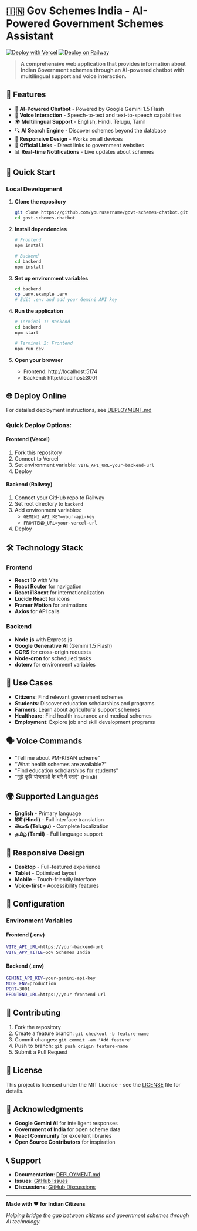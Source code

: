 # 🇮🇳 Gov Schemes India - AI-Powered Government Schemes Assistant

[![Deploy with Vercel](https://vercel.com/button)](https://vercel.com/new/clone?repository-url=https://github.com/yourusername/govt-schemes-chatbot)
[![Deploy on Railway](https://railway.app/button.svg)](https://railway.app/new/template?template=https://github.com/yourusername/govt-schemes-chatbot)

> **A comprehensive web application that provides information about Indian Government schemes through an AI-powered chatbot with multilingual support and voice interaction.**

## 🌟 Features

- 🤖 **AI-Powered Chatbot** - Powered by Google Gemini 1.5 Flash
- 🎤 **Voice Interaction** - Speech-to-text and text-to-speech capabilities
- 🌍 **Multilingual Support** - English, Hindi, Telugu, Tamil
- 🔍 **AI Search Engine** - Discover schemes beyond the database
- 📱 **Responsive Design** - Works on all devices
- 🔗 **Official Links** - Direct links to government websites
- 📊 **Real-time Notifications** - Live updates about schemes

## 🚀 Quick Start

### Local Development

1. **Clone the repository**
   ```bash
   git clone https://github.com/yourusername/govt-schemes-chatbot.git
   cd govt-schemes-chatbot
   ```

2. **Install dependencies**
   ```bash
   # Frontend
   npm install
   
   # Backend
   cd backend
   npm install
   ```

3. **Set up environment variables**
   ```bash
   cd backend
   cp .env.example .env
   # Edit .env and add your Gemini API key
   ```

4. **Run the application**
   ```bash
   # Terminal 1: Backend
   cd backend
   npm start
   
   # Terminal 2: Frontend
   npm run dev
   ```

5. **Open your browser**
   - Frontend: http://localhost:5174
   - Backend: http://localhost:3001

## 🌐 Deploy Online

For detailed deployment instructions, see [DEPLOYMENT.md](./DEPLOYMENT.md)

### Quick Deploy Options:

#### Frontend (Vercel)
1. Fork this repository
2. Connect to Vercel
3. Set environment variable: `VITE_API_URL=your-backend-url`
4. Deploy

#### Backend (Railway)
1. Connect your GitHub repo to Railway
2. Set root directory to `backend`
3. Add environment variables:
   - `GEMINI_API_KEY=your-api-key`
   - `FRONTEND_URL=your-vercel-url`
4. Deploy

## 🛠️ Technology Stack

### Frontend
- **React 19** with Vite
- **React Router** for navigation
- **React i18next** for internationalization
- **Lucide React** for icons
- **Framer Motion** for animations
- **Axios** for API calls

### Backend
- **Node.js** with Express.js
- **Google Generative AI** (Gemini 1.5 Flash)
- **CORS** for cross-origin requests
- **Node-cron** for scheduled tasks
- **dotenv** for environment variables

## 🎯 Use Cases

- **Citizens**: Find relevant government schemes
- **Students**: Discover education scholarships and programs
- **Farmers**: Learn about agricultural support schemes
- **Healthcare**: Find health insurance and medical schemes
- **Employment**: Explore job and skill development programs

## 🗣️ Voice Commands

- "Tell me about PM-KISAN scheme"
- "What health schemes are available?"
- "Find education scholarships for students"
- "मुझे कृषि योजनाओं के बारे में बताएं" (Hindi)

## 🌍 Supported Languages

- **English** - Primary language
- **हिंदी (Hindi)** - Full interface translation
- **తెలుగు (Telugu)** - Complete localization
- **தமிழ் (Tamil)** - Full language support

## 📱 Responsive Design

- **Desktop** - Full-featured experience
- **Tablet** - Optimized layout
- **Mobile** - Touch-friendly interface
- **Voice-first** - Accessibility features

## 🔧 Configuration

### Environment Variables

#### Frontend (.env)
```bash
VITE_API_URL=https://your-backend-url
VITE_APP_TITLE=Gov Schemes India
```

#### Backend (.env)
```bash
GEMINI_API_KEY=your-gemini-api-key
NODE_ENV=production
PORT=3001
FRONTEND_URL=https://your-frontend-url
```

## 🤝 Contributing

1. Fork the repository
2. Create a feature branch: `git checkout -b feature-name`
3. Commit changes: `git commit -am 'Add feature'`
4. Push to branch: `git push origin feature-name`
5. Submit a Pull Request

## 📜 License

This project is licensed under the MIT License - see the [LICENSE](LICENSE) file for details.

## 🙏 Acknowledgments

- **Google Gemini AI** for intelligent responses
- **Government of India** for open scheme data
- **React Community** for excellent libraries
- **Open Source Contributors** for inspiration

## 📞 Support

- **Documentation**: [DEPLOYMENT.md](./DEPLOYMENT.md)
- **Issues**: [GitHub Issues](https://github.com/yourusername/govt-schemes-chatbot/issues)
- **Discussions**: [GitHub Discussions](https://github.com/yourusername/govt-schemes-chatbot/discussions)

---

**Made with ❤️ for Indian Citizens**

*Helping bridge the gap between citizens and government schemes through AI technology.*